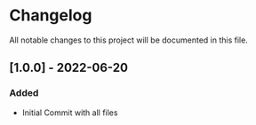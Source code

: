 # Changelog
All notable changes to this project will be documented in this file.

## [1.0.0] - 2022-06-20
### Added
- Initial Commit with all files